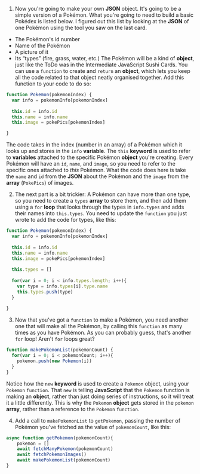  1. Now you're going to make your own **JSON** object. It's going to be a simple version of a Pokémon. What you're going to need to build a basic Pokédex is listed below. I figured out this list by looking at the **JSON** of one Pokémon using the tool you saw on the last card.
  * The Pokémon's id number
  * Name of the Pokémon
  * A picture of it
  * Its “types” (fire, grass, water, etc.)
  The Pokémon will be a kind of **object**, just like the ToDo was in the Intermediate JavaScript Sushi Cards. You can use a `function` to create and `return` an **object**, which lets you keep all the code related to that object neatly organised together. Add this function to your code to do so:

  ```JavaScript
  function Pokemon(pokemonIndex) {
    var info = pokemonInfo[pokemonIndex]
    
    this.id = info.id
    this.name = info.name
    this.image = pokePics[pokemonIndex]
  
  }
  ```

  The code takes in the index (number in an array) of a Pokémon which it looks up and stores in the `info` **variable**. The `this` **keyword** is used to refer to **variables** attached to the specific Pokémon **object** you're creating. Every Pokémon will have an `id`, `name`, and `image`, so you need to refer to the specific ones attached to *this* Pokémon. What the code does here is take the `name` and `id` from the **JSON** about the Pokémon and the `image` from the **array** (`PokePics`) of images.

2. The next part is a bit trickier: A Pokémon can have more than one type, so you need to create a `types` **array** to store them, and then add them using a `for` **loop** that looks through the types in `info.types` and adds their names into `this.types`. You need to update the `function` you just wrote to add the code for types, like this:

  ```JavaScript
  function Pokemon(pokemonIndex) {
    var info = pokemonInfo[pokemonIndex]
    
    this.id = info.id
    this.name = info.name
    this.image = pokePics[pokemonIndex]
    
    this.types = []
    
    for(var i = 0; i < info.types.length; i++){
      var type = info.types[i].type.name
      this.types.push(type)
    }
    
  }
  ```

3. Now that you've got a `function` to make a Pokémon, you need another one that will make all the Pokémon, by calling this `function` as many times as you have Pokémon. As you can probably guess, that's another `for` loop! Aren't `for` loops great?

  ```JavaScript
  function makePokemonList(pokemonCount) {
    for(var i = 0; i < pokemonCount; i++){
      pokemon.push(new Pokemon(i))
    }
  }
  ```

  Notice how the `new` **keyword** is used to create a `Pokemon` object, using your `Pokemon` `function`. That `new` is telling **JavaScript** that the `Pokemon` function is making an **object**, rather than just doing series of instructions, so it will treat it a little differently. This is why the `Pokemon` **object** gets stored in the `pokemon` **array**, rather than a reference to the `Pokemon` `function`.

4. Add a call to `makePokemonList` to `getPokemon`, passing the number of Pokémon you've fetched as the value of `pokemonCount`, like this:

  ```JavaScript
  async function getPokemon(pokemonCount){
      pokemon = []
      await fetchManyPokemon(pokemonCount)
      await fetchPokemonImages()
      await makePokemonList(pokemonCount)
  }
  ```